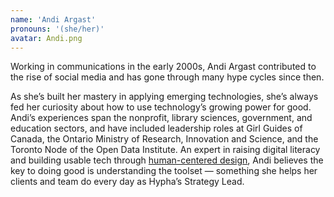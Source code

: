 ```yaml
---
name: 'Andi Argast'
pronouns: '(she/her)'
avatar: Andi.png
---
```

Working in communications in the early 2000s, Andi Argast contributed to the rise of social media and has gone through many hype cycles since then.  


As she’s built her mastery in applying emerging technologies, she’s always fed her curiosity about how to use technology’s growing power for good. Andi’s experiences span the nonprofit, library sciences, government, and education sectors, and have included leadership roles at Girl Guides of Canada, the Ontario Ministry of Research, Innovation and Science, and the Toronto Node of the Open Data Institute. An expert in raising digital literacy and building usable tech through [human-centered design](https://vimeo.com/106505300), Andi believes the key to doing good is understanding the toolset — something she helps her clients and team do every day as Hypha’s Strategy Lead.

      
